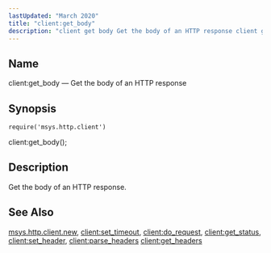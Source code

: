 ```yaml
---
lastUpdated: "March 2020"
title: "client:get_body"
description: "client get body Get the body of an HTTP response client get body Get the body of an HTTP response msys http client new client set timeout client do request client get status client set header client parse headers client get headers..."
---
```


<a name="lua.ref.client_get_body"></a> 
## Name

client:get_body — Get the body of an HTTP response

<a name="idp15183584"></a> 
## Synopsis

`require('msys.http.client')`

client:get_body();

<a name="idp15186128"></a> 
## Description

Get the body of an HTTP response.

<a name="idp15187504"></a> 
## See Also

[msys.http.client.new](/momentum/4/lua/ref-msys-http-client-new), [client:set_timeout](/momentum/4/lua/ref-client-set-timeout), [client:do_request](/momentum/4/lua/ref-client-do-request), [client:get_status](/momentum/4/lua/ref-client-get-status), [client:set_header](/momentum/4/lua/ref-client-set-header), [client:parse_headers](/momentum/4/lua/ref-client-parse-headers) [client:get_headers](/momentum/4/lua/ref-client-get-headers)